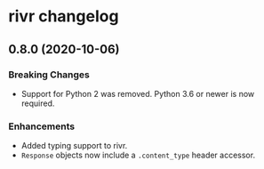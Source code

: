 # rivr changelog

## 0.8.0 (2020-10-06)

### Breaking Changes

- Support for Python 2 was removed. Python 3.6 or newer is now required.

### Enhancements

- Added typing support to rivr.
- `Response` objects now include a `.content_type` header accessor.
